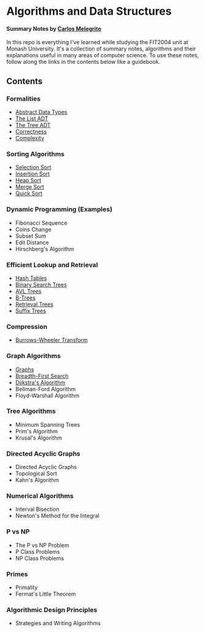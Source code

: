 # Algorithms and Data Structures

#### Summary Notes by [Carlos Melegrito](http://mlgrto.com)

In this repo is everything I've learned while studying the FIT2004 unit at Monash University. It's a collection of summary notes, algorithms and their explanations useful in many areas of computer science. To use these notes, follow along the links in the contents below like a guidebook.

## Contents

### Formalities

- [Abstract Data Types](/content/01-formalities/abstract-data-types.md)
- [The List ADT](/content/01-formalities/list-adt.md)
- [The Tree ADT](/content/01-formalities/tree-adt.md)
- [Correctness](/content/01-formalities/correctness.md)
- [Complexity](/content/01-formalities/complexity.md)

### Sorting Algorithms

- [Selection Sort](/content/02-sorting-algorithms/selection-sort.md)
- [Insertion Sort](/content/02-sorting-algorithms/insertion-sort.md)
- [Heap Sort](/content/02-sorting-algorithms/heap-sort.md)
- [Merge Sort](/content/02-sorting-algorithms/merge-sort.md)
- [Quick Sort](/content/02-sorting-algorithms/quick-sort.md)

### Dynamic Programming (Examples)

- Fibonacci Sequence
- Coins Change
- Subset Sum
- Edit Distance
- Hirschberg's Algorithm

### Efficient Lookup and Retrieval

- [Hash Tables](/content/04-efficient-lookup-and-retrieval/hash-tables.md)
- [Binary Search Trees](/content/04-efficient-lookup-and-retrieval/binary-search-trees.md)
- [AVL Trees](/content/04-efficient-lookup-and-retrieval/avl-trees.md)
- [B-Trees](/content/04-efficient-lookup-and-retrieval/b-trees.md)
- [Retrieval Trees](/content/04-efficient-lookup-and-retrieval/retrieval-trees.md)
- [Suffix Trees](/content/04-efficient-lookup-and-retrieval/suffix-trees.md)

### Compression

- [Burrows-Wheeler Transform](/content/05-compression/burrows-wheeler-transform.md)

### Graph Algorithms

- [Graphs](/content/06-graph-algorithms/graphs.md)
- [Breadth-First Search](/content/06-graph-algorithms/breadth-first-search.md)
- [Dijkstra's Algorithm](/content/06-graph-algorithms/dijkstras-algorithm.md)
- Bellman-Ford Algorithm
- Floyd-Warshall Algorithm

### Tree Algorithms

- Minimum Spanning Trees
- Prim's Algorithm
- Krusal's Algorithm

### Directed Acyclic Graphs

- Directed Acyclic Graphs
- Topological Sort
- Kahn's Algorithm

### Numerical Algorithms

- Interval Bisection
- Newton's Method for the Integral

### P vs NP

- The P vs NP Problem
- P Class Problems
- NP Class Problems

### Primes

- Primality
- Fermat's Little Theorem

### Algorithmic Design Principles

- Strategies and Writing Algorithms 